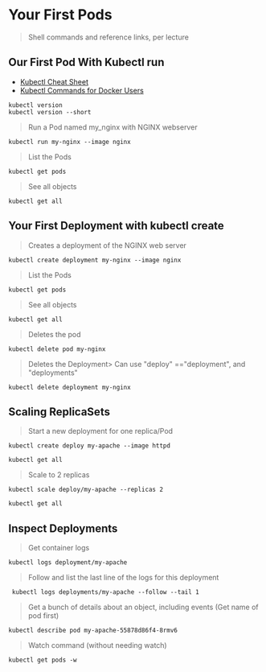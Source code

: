 # Your First Pods

> Shell commands and reference links, per lecture

## Our First Pod With Kubectl run

- [Kubectl Cheat Sheet](https://kubernetes.io/docs/reference/kubectl/cheatsheet/)
- [Kubectl Commands for Docker Users](https://kubernetes.io/docs/reference/kubectl/docker-cli-to-kubectl/)

```shell
kubectl version
kubectl version --short
```
> Run a Pod named my_nginx with NGINX webserver
```shell
kubectl run my-nginx --image nginx  
```
> List the Pods
```shell
kubectl get pods
```
> See all objects
```shell
kubectl get all
```


## Your First Deployment with kubectl create

> Creates a deployment of the NGINX web server
```shell
kubectl create deployment my-nginx --image nginx
```
> List the Pods
```shell
kubectl get pods
```
> See all objects
```shell
kubectl get all
````
> Deletes the pod
```shell
kubectl delete pod my-nginx
```
> Deletes the Deployment> Can use "deploy" =="deployment", and "deployments"
```shell
kubectl delete deployment my-nginx
```

## Scaling ReplicaSets

> Start a new deployment for one replica/Pod
```shell
kubectl create deploy my-apache --image httpd

kubectl get all
```
> Scale to 2 replicas
```shell
kubectl scale deploy/my-apache --replicas 2

kubectl get all
```

##  Inspect Deployments

> Get container logs
```shell
kubectl logs deployment/my-apache
```
> Follow and list the last line of the logs for this deployment
```shell
 kubectl logs deployments/my-apache --follow --tail 1
```
> Get a bunch of details about an object, including events (Get name of pod first)
```shell
kubectl describe pod my-apache-55878d86f4-8rmv6
```
> Watch command (without needing watch)
```shell
kubectl get pods -w
```